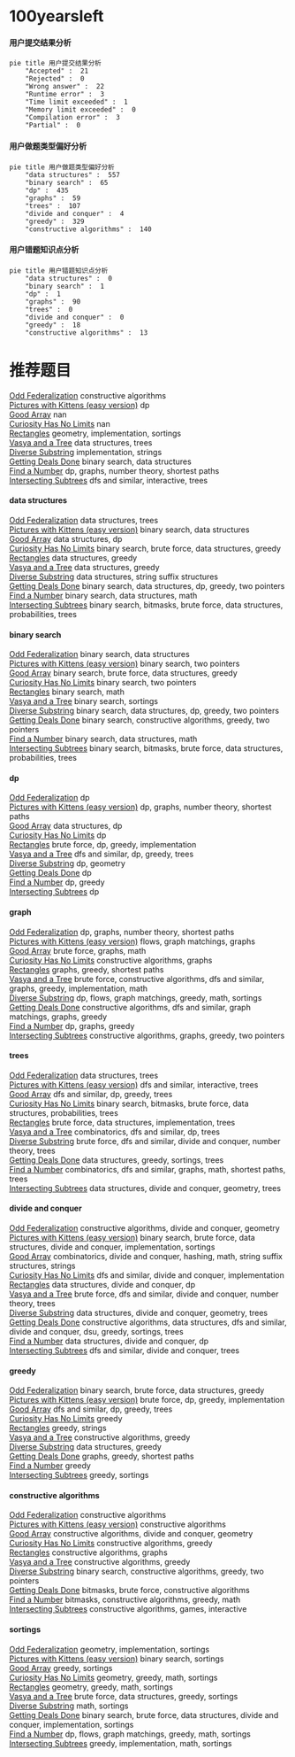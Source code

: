 # 100yearsleft
<!-- tabs:start -->
#### **用户提交结果分析**

```mermaid
pie title 用户提交结果分析
    "Accepted" :  21
    "Rejected" :  0
    "Wrong answer" :  22
    "Runtime error" :  3
    "Time limit exceeded" :  1
    "Memory limit exceeded" :  0
    "Compilation error" :  3
    "Partial" :  0
```
#### **用户做题类型偏好分析**

```mermaid
pie title 用户做题类型偏好分析
    "data structures" :  557
    "binary search" :  65
    "dp" :  435
    "graphs" :  59
    "trees" :  107
    "divide and conquer" :  4
    "greedy" :  329
    "constructive algorithms" :  140
```
#### **用户错题知识点分析**

```mermaid
pie title 用户错题知识点分析
    "data structures" :  0
    "binary search" :  1
    "dp" :  1
    "graphs" :  90
    "trees" :  0
    "divide and conquer" :  0
    "greedy" :  18
    "constructive algorithms" :  13
```
<!-- tabs:end -->
# 推荐题目
[Odd Federalization](http://codeforces.com/problemset/problem/1070/L)		constructive algorithms		  
[Pictures with Kittens (easy version)](http://codeforces.com/problemset/problem/1077/F1)		dp		  
[Good Array](http://codeforces.com/problemset/problem/1077/C)		nan		  
[Curiosity Has No Limits](https://codeforces.com/contest/1072/problem/B)		nan		  
[Rectangles](http://codeforces.com/problemset/problem/1028/C)		geometry,
                        implementation,
                        sortings		  
[Vasya and a Tree](http://codeforces.com/problemset/problem/1076/E)		data structures,
                        trees		  
[Diverse Substring](http://codeforces.com/problemset/problem/1073/A)		implementation,
                        strings		  
[Getting Deals Done](http://codeforces.com/problemset/problem/1070/E)		binary search,
                        data structures		  
[Find a Number](http://codeforces.com/problemset/problem/1070/A)		dp,
                        graphs,
                        number theory,
                        shortest paths		  
[Intersecting Subtrees](https://codeforces.com/contest/1074/problem/B)		dfs and similar,
                        interactive,
                        trees		  
<!-- tabs:start -->
#### **data structures**
[Odd Federalization](http://codeforces.com/problemset/problem/1076/E)		data structures,
                        trees		  
[Pictures with Kittens (easy version)](http://codeforces.com/problemset/problem/1070/E)		binary search,
                        data structures		  
[Good Array](http://codeforces.com/problemset/problem/1077/F2)		data structures,
                        dp		  
[Curiosity Has No Limits](http://codeforces.com/problemset/problem/1073/D)		binary search,
                        brute force,
                        data structures,
                        greedy		  
[Rectangles](http://codeforces.com/problemset/problem/1070/B)		data structures,
                        greedy		  
[Vasya and a Tree](http://codeforces.com/problemset/problem/1070/C)		data structures,
                        greedy		  
[Diverse Substring](http://codeforces.com/problemset/problem/1073/G)		data structures,
                        string suffix structures		  
[Getting Deals Done](http://codeforces.com/problemset/problem/1492/C)		binary search,
                        data structures,
                        dp,
                        greedy,
                        two pointers		  
[Find a Number](http://codeforces.com/problemset/problem/1490/G)		binary search,
                        data structures,
                        math		  
[Intersecting Subtrees](http://codeforces.com/problemset/problem/1479/D)		binary search,
                        bitmasks,
                        brute force,
                        data structures,
                        probabilities,
                        trees		  
#### **binary search**
[Odd Federalization](http://codeforces.com/problemset/problem/1070/E)		binary search,
                        data structures		  
[Pictures with Kittens (easy version)](http://codeforces.com/problemset/problem/1073/C)		binary search,
                        two pointers		  
[Good Array](http://codeforces.com/problemset/problem/1073/D)		binary search,
                        brute force,
                        data structures,
                        greedy		  
[Curiosity Has No Limits](https://codeforces.com/contest/1074/problem/A)		binary search,
                        two pointers		  
[Rectangles](http://codeforces.com/problemset/problem/1076/C)		binary search,
                        math		  
[Vasya and a Tree](http://codeforces.com/problemset/problem/1077/D)		binary search,
                        sortings		  
[Diverse Substring](http://codeforces.com/problemset/problem/1492/C)		binary search,
                        data structures,
                        dp,
                        greedy,
                        two pointers		  
[Getting Deals Done](http://codeforces.com/problemset/problem/1463/D)		binary search,
                        constructive algorithms,
                        greedy,
                        two pointers		  
[Find a Number](http://codeforces.com/problemset/problem/1490/G)		binary search,
                        data structures,
                        math		  
[Intersecting Subtrees](http://codeforces.com/problemset/problem/1479/D)		binary search,
                        bitmasks,
                        brute force,
                        data structures,
                        probabilities,
                        trees		  
#### **dp**
[Odd Federalization](http://codeforces.com/problemset/problem/1077/F1)		dp		  
[Pictures with Kittens (easy version)](http://codeforces.com/problemset/problem/1070/A)		dp,
                        graphs,
                        number theory,
                        shortest paths		  
[Good Array](http://codeforces.com/problemset/problem/1077/F2)		data structures,
                        dp		  
[Curiosity Has No Limits](http://codeforces.com/problemset/problem/1070/J)		dp		  
[Rectangles](http://codeforces.com/problemset/problem/1070/G)		brute force,
                        dp,
                        greedy,
                        implementation		  
[Vasya and a Tree](http://codeforces.com/problemset/problem/1073/F)		dfs and similar,
                        dp,
                        greedy,
                        trees		  
[Diverse Substring](https://codeforces.com/contest/1074/problem/C)		dp,
                        geometry		  
[Getting Deals Done](https://codeforces.com/contest/1068/problem/D)		dp		  
[Find a Number](http://codeforces.com/problemset/problem/1076/F)		dp,
                        greedy		  
[Intersecting Subtrees](http://codeforces.com/problemset/problem/106/C)		dp		  
#### **graph**
[Odd Federalization](http://codeforces.com/problemset/problem/1070/A)		dp,
                        graphs,
                        number theory,
                        shortest paths		  
[Pictures with Kittens (easy version)](http://codeforces.com/problemset/problem/1070/I)		flows,
                        graph matchings,
                        graphs		  
[Good Array](https://codeforces.com/contest/1071/problem/D)		brute force,
                        graphs,
                        math		  
[Curiosity Has No Limits](http://codeforces.com/problemset/problem/1068/C)		constructive algorithms,
                        graphs		  
[Rectangles](http://codeforces.com/problemset/problem/1076/D)		graphs,
                        greedy,
                        shortest paths		  
[Vasya and a Tree](http://codeforces.com/problemset/problem/1487/C)		brute force,
                        constructive algorithms,
                        dfs and similar,
                        graphs,
                        greedy,
                        implementation,
                        math		  
[Diverse Substring](http://codeforces.com/problemset/problem/1437/C)		dp,
                        flows,
                        graph matchings,
                        greedy,
                        math,
                        sortings		  
[Getting Deals Done](http://codeforces.com/problemset/problem/1470/D)		constructive algorithms,
                        dfs and similar,
                        graph matchings,
                        graphs,
                        greedy		  
[Find a Number](http://codeforces.com/problemset/problem/1476/C)		dp,
                        graphs,
                        greedy		  
[Intersecting Subtrees](http://codeforces.com/problemset/problem/1304/D)		constructive algorithms,
                        graphs,
                        greedy,
                        two pointers		  
#### **trees**
[Odd Federalization](http://codeforces.com/problemset/problem/1076/E)		data structures,
                        trees		  
[Pictures with Kittens (easy version)](https://codeforces.com/contest/1074/problem/B)		dfs and similar,
                        interactive,
                        trees		  
[Good Array](http://codeforces.com/problemset/problem/1073/F)		dfs and similar,
                        dp,
                        greedy,
                        trees		  
[Curiosity Has No Limits](http://codeforces.com/problemset/problem/1479/D)		binary search,
                        bitmasks,
                        brute force,
                        data structures,
                        probabilities,
                        trees		  
[Rectangles](http://codeforces.com/problemset/problem/1511/C)		brute force,
                        data structures,
                        implementation,
                        trees		  
[Vasya and a Tree](http://codeforces.com/problemset/problem/1499/F)		combinatorics,
                        dfs and similar,
                        dp,
                        trees		  
[Diverse Substring](http://codeforces.com/problemset/problem/1491/E)		brute force,
                        dfs and similar,
                        divide and conquer,
                        number theory,
                        trees		  
[Getting Deals Done](http://codeforces.com/problemset/problem/1466/D)		data structures,
                        greedy,
                        sortings,
                        trees		  
[Find a Number](http://codeforces.com/problemset/problem/1495/D)		combinatorics,
                        dfs and similar,
                        graphs,
                        math,
                        shortest paths,
                        trees		  
[Intersecting Subtrees](http://codeforces.com/problemset/problem/1303/G)		data structures,
                        divide and conquer,
                        geometry,
                        trees		  
#### **divide and conquer**
[Odd Federalization](http://codeforces.com/problemset/problem/1070/M)		constructive algorithms,
                        divide and conquer,
                        geometry		  
[Pictures with Kittens (easy version)](http://codeforces.com/problemset/problem/1461/D)		binary search,
                        brute force,
                        data structures,
                        divide and conquer,
                        implementation,
                        sortings		  
[Good Array](http://codeforces.com/problemset/problem/1466/G)		combinatorics,
                        divide and conquer,
                        hashing,
                        math,
                        string suffix structures,
                        strings		  
[Curiosity Has No Limits](http://codeforces.com/problemset/problem/1490/D)		dfs and similar,
                        divide and conquer,
                        implementation		  
[Rectangles](https://codeforces.com/contest/1483/problem/C)		data structures,
                        divide and conquer,
                        dp		  
[Vasya and a Tree](http://codeforces.com/problemset/problem/1491/E)		brute force,
                        dfs and similar,
                        divide and conquer,
                        number theory,
                        trees		  
[Diverse Substring](http://codeforces.com/problemset/problem/1303/G)		data structures,
                        divide and conquer,
                        geometry,
                        trees		  
[Getting Deals Done](http://codeforces.com/problemset/problem/1494/D)		constructive algorithms,
                        data structures,
                        dfs and similar,
                        divide and conquer,
                        dsu,
                        greedy,
                        sortings,
                        trees		  
[Find a Number](http://codeforces.com/problemset/problem/1482/E)		data structures,
                        divide and conquer,
                        dp		  
[Intersecting Subtrees](http://codeforces.com/problemset/problem/566/C)		dfs and similar,
                        divide and conquer,
                        trees		  
#### **greedy**
[Odd Federalization](http://codeforces.com/problemset/problem/1073/D)		binary search,
                        brute force,
                        data structures,
                        greedy		  
[Pictures with Kittens (easy version)](http://codeforces.com/problemset/problem/1070/G)		brute force,
                        dp,
                        greedy,
                        implementation		  
[Good Array](http://codeforces.com/problemset/problem/1073/F)		dfs and similar,
                        dp,
                        greedy,
                        trees		  
[Curiosity Has No Limits](https://codeforces.com/contest/1072/problem/D)		greedy		  
[Rectangles](http://codeforces.com/problemset/problem/1076/A)		greedy,
                        strings		  
[Vasya and a Tree](https://codeforces.com/contest/1068/problem/F)		constructive algorithms,
                        greedy		  
[Diverse Substring](http://codeforces.com/problemset/problem/1070/B)		data structures,
                        greedy		  
[Getting Deals Done](http://codeforces.com/problemset/problem/1076/D)		graphs,
                        greedy,
                        shortest paths		  
[Find a Number](http://codeforces.com/problemset/problem/1070/F)		greedy		  
[Intersecting Subtrees](http://codeforces.com/problemset/problem/1077/E)		greedy,
                        sortings		  
#### **constructive algorithms**
[Odd Federalization](http://codeforces.com/problemset/problem/1070/L)		constructive algorithms		  
[Pictures with Kittens (easy version)](https://codeforces.com/contest/1071/problem/C)		constructive algorithms		  
[Good Array](http://codeforces.com/problemset/problem/1070/M)		constructive algorithms,
                        divide and conquer,
                        geometry		  
[Curiosity Has No Limits](https://codeforces.com/contest/1068/problem/F)		constructive algorithms,
                        greedy		  
[Rectangles](http://codeforces.com/problemset/problem/1068/C)		constructive algorithms,
                        graphs		  
[Vasya and a Tree](http://codeforces.com/problemset/problem/1493/A)		constructive algorithms,
                        greedy		  
[Diverse Substring](http://codeforces.com/problemset/problem/1463/D)		binary search,
                        constructive algorithms,
                        greedy,
                        two pointers		  
[Getting Deals Done](https://codeforces.com/contest/1456/problem/B)		bitmasks,
                        brute force,
                        constructive algorithms		  
[Find a Number](http://codeforces.com/problemset/problem/1492/D)		bitmasks,
                        constructive algorithms,
                        greedy,
                        math		  
[Intersecting Subtrees](https://codeforces.com/contest/1504/problem/D)		constructive algorithms,
                        games,
                        interactive		  
#### **sortings**
[Odd Federalization](http://codeforces.com/problemset/problem/1028/C)		geometry,
                        implementation,
                        sortings		  
[Pictures with Kittens (easy version)](http://codeforces.com/problemset/problem/1077/D)		binary search,
                        sortings		  
[Good Array](http://codeforces.com/problemset/problem/1077/E)		greedy,
                        sortings		  
[Curiosity Has No Limits](https://codeforces.com/contest/1496/problem/C)		geometry,
                        greedy,
                        math,
                        sortings		  
[Rectangles](http://codeforces.com/problemset/problem/1495/A)		geometry,
                        greedy,
                        math,
                        sortings		  
[Vasya and a Tree](http://codeforces.com/problemset/problem/1497/A)		brute force,
                        data structures,
                        greedy,
                        sortings		  
[Diverse Substring](http://codeforces.com/problemset/problem/1427/A)		math,
                        sortings		  
[Getting Deals Done](http://codeforces.com/problemset/problem/1461/D)		binary search,
                        brute force,
                        data structures,
                        divide and conquer,
                        implementation,
                        sortings		  
[Find a Number](http://codeforces.com/problemset/problem/1437/C)		dp,
                        flows,
                        graph matchings,
                        greedy,
                        math,
                        sortings		  
[Intersecting Subtrees](http://codeforces.com/problemset/problem/1473/A)		greedy,
                        implementation,
                        math,
                        sortings		  
<!-- tabs:end -->
